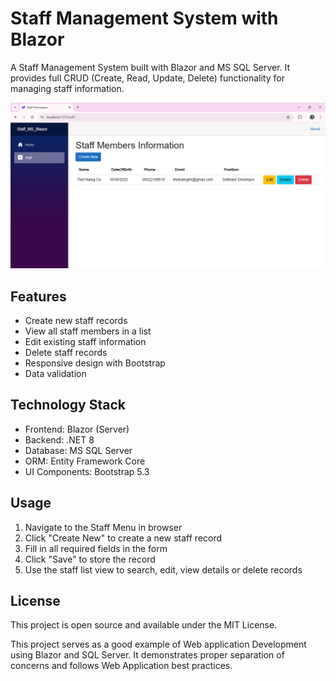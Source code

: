 # Staff Management System with Blazor
 A Staff Management System built with Blazor and MS SQL Server. It provides full CRUD (Create, Read, Update, Delete) functionality for managing staff information.

![Cover Image](https://github.com/thetnaing-dh/Staff_CRUD_Blazor/blob/master/Staff_Info.png?raw=true)

## Features
* Create new staff records
* View all staff members in a list
* Edit existing staff information
* Delete staff records
* Responsive design with Bootstrap
* Data validation

## Technology Stack
* Frontend: Blazor (Server)
* Backend: .NET 8
* Database: MS SQL Server
* ORM: Entity Framework Core
* UI Components: Bootstrap 5.3

## Usage
1. Navigate to the Staff Menu in browser
2. Click "Create New" to create a new staff record
3. Fill in all required fields in the form
4. Click "Save" to store the record
5. Use the staff list view to search, edit, view details or delete records

## License
This project is open source and available under the MIT License.

This project serves as a good example of Web application Development using Blazor and SQL Server. 
It demonstrates proper separation of concerns and follows Web Application best practices.
